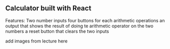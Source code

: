 ## Calculator built with React 

Features:
Two number inputs 
four buttons for each arithmetic operations 
an output that shows the result of doing te arithmetic operator on the two numbers 
a reset button that clears the two inputs 

add images from lecture here 

